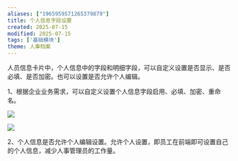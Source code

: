 ```yaml
---
aliases: ["1965959571265379879"]
title: 个人信息字段设置
created: 2025-07-15
modified: 2025-07-15
tags: ['基础模块']
theme: 人事档案
---
```


人员信息卡片中，个人信息中的字段和明细字段，可以自定义设置是否显示、是否必填、是否加密。也可以设置是否允许个人编辑。

1、根据企业业务需求，可以自定义设置个人信息字段启用、必填、加密、重命名。

![](https://myhelpdoc.oss-cn-heyuan.aliyuncs.com/mdimages/f243ebe557dd2b2a56112bbd5e801d13.jpg)

![](https://myhelpdoc.oss-cn-heyuan.aliyuncs.com/mdimages/1ffb7cf42bdcd2a5b0a460d4a00681a8.jpg)

2、个人信息是否允许个人编辑设置。允许个人设置，即员工在前端即可设置自己的个人信息，减少人事管理员的工作量。

